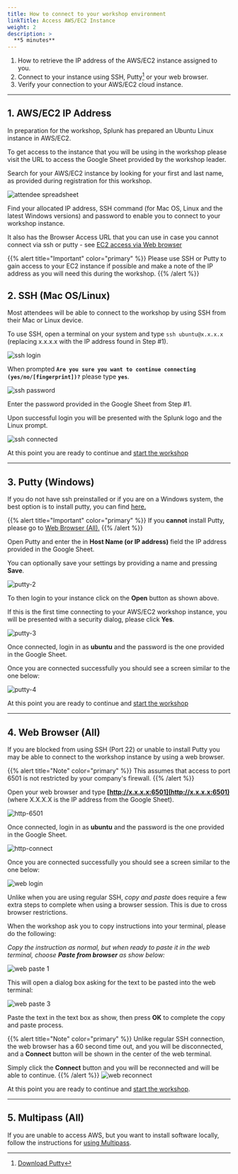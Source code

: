 ```yaml
---
title: How to connect to your workshop environment
linkTitle: Access AWS/EC2 Instance
weight: 2
description: > 
  **5 minutes**
---
```


1. How to retrieve the IP address of the AWS/EC2 instance assigned to you.
2. Connect to your instance using SSH, Putty[^1] or your web browser.
3. Verify your connection to your AWS/EC2 cloud instance.

---

## 1. AWS/EC2 IP Address

In preparation for the workshop, Splunk has prepared an Ubuntu Linux instance in AWS/EC2.

To get access to the instance that you will be using in the workshop please visit the URL to access the Google Sheet provided by the workshop leader.

Search for your AWS/EC2 instance by looking for your first  and last name, as provided during registration for this workshop.

![attendee spreadsheet](../../images/spreadsheet-info.png)

Find your allocated IP address, SSH command (for Mac OS, Linux and the latest Windows versions) and password to enable you to connect to your workshop instance.

It also has the Browser Access URL that you can use in case you cannot connect via ssh or putty - see [EC2 access via Web browser](#4-web-browser-all)

{{% alert title="Important" color="primary" %}}
Please use SSH or Putty  to gain access to your EC2 instance if possible and
make a note of the IP address as you will need this during the workshop.
{{% /alert %}}

## 2. SSH (Mac OS/Linux)

Most attendees will be able to connect to the workshop by using SSH from their Mac or Linux device.

To use SSH, open a terminal on your system and type `ssh ubuntu@x.x.x.x` (replacing x.x.x.x with the IP address found in Step #1).

![ssh login](../../images/ssh-1.png)

When prompted **`Are you sure you want to continue connecting (yes/no/[fingerprint])?`** please type **`yes`**.

![ssh password](../../images/ssh-2.png)

Enter the password provided in the Google Sheet from Step #1.

Upon successful login you will be presented with the Splunk logo and the Linux prompt.

![ssh connected](../../images/ssh-3.png)

At this point you are ready to continue and [start the workshop](../../gdi/k3s/)

---

## 3. Putty (Windows)

If you do not have ssh preinstalled or if you are on a Windows system,  the best option is to install putty, you can find [here.](https://www.putty.org/)

{{% alert title="Important" color="primary" %}}
If you **cannot** install Putty, please go to [Web Browser (All).](./#4-web-browser-all)
{{% /alert %}}
  
Open Putty and enter the in **Host Name (or IP address)** field the IP address provided in the Google Sheet.

You can optionally save your settings by providing a name and pressing **Save**.

![putty-2](../../images//putty-settings.png)

To then login to your instance click on the **Open** button as shown above.

If this is the first time connecting to your AWS/EC2 workshop instance, you will be presented with a security dialog, please click **Yes**.

![putty-3](../../images//putty-security.png)

Once connected, login in as **ubuntu** and the password is the one provided in the Google Sheet.

Once you are connected successfully you should see a screen similar to the one below:

![putty-4](../../images//putty-loggedin.png)

At this point you are ready to continue and [start the workshop](../../gdi/k3s/)

---

## 4. Web Browser (All)

If you are blocked from using SSH (Port 22) or unable to install Putty you may be able to connect to the workshop instance by using a web browser.

{{% alert title="Note" color="primary" %}}
This assumes that access to port 6501 is not restricted by your company's firewall.
{{% /alert %}}

Open your web browser and type **[http://x.x.x.x:6501](http://x.x.x.x:6501)** (where X.X.X.X is the IP address from the Google Sheet).

![http-6501](../../images//shellinabox-url.png)

Once connected, login in as **ubuntu** and the password is the one provided in the Google Sheet.

![http-connect](../../images//shellinabox-connect.png)

Once you are connected successfully you should see a screen similar to the one below:

![web login](../../images//shellinabox-login.png)

Unlike when you are using regular SSH, *copy and paste* does require a few extra steps to complete when using a browser session. This is due to cross browser restrictions.

When the workshop ask you to copy instructions into your terminal, please do the following:

*Copy the instruction as normal, but when ready to paste it in the web terminal, choose **Paste from browser** as show below:*

![web paste 1](../../images//shellinabox-paste-browser.png)

This will open a dialog box asking for the text to be pasted into the web terminal:

![web paste 3](../../images//shellinabox-example-1.png)

Paste the text in the text box as show, then press **OK** to complete the copy and paste process.

{{% alert title="Note" color="primary" %}}
Unlike regular SSH connection, the web browser has a 60 second time out, and you will be disconnected, and a **Connect** button will be shown in the center of the web terminal.

Simply click the **Connect** button and you will be reconnected and will be able to continue.
{{% /alert %}}
![web reconnect](../../images//shellinabox-reconnect.png)

At this point you are ready to continue and [start the workshop](../gdi/k3s/).

---

## 5. Multipass (All)

If you are unable to access AWS, but you want to install software locally, follow the instructions for [using Multipass](https://github.com/signalfx/observability-workshop/tree/master/multipass/README.md).

[^1]: [Download Putty](https://www.chiark.greenend.org.uk/~sgtatham/putty/)
